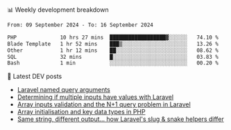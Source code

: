 📊 Weekly development breakdown
<!--START_SECTION:waka-->

```txt
From: 09 September 2024 - To: 16 September 2024

PHP              10 hrs 27 mins  ██████████████████▓░░░░░░   74.10 %
Blade Template   1 hr 52 mins    ███▒░░░░░░░░░░░░░░░░░░░░░   13.26 %
Other            1 hr 12 mins    ██░░░░░░░░░░░░░░░░░░░░░░░   08.62 %
SQL              32 mins         █░░░░░░░░░░░░░░░░░░░░░░░░   03.83 %
Bash             1 min           ░░░░░░░░░░░░░░░░░░░░░░░░░   00.20 %
```

<!--END_SECTION:waka-->

📕 Latest DEV posts
<!-- BLOG-POST-LIST:START -->
- [Laravel named query arguments](https://dev.to/michaelvickersuk/laravel-named-query-arguments-28kd)
- [Determining if multiple inputs have values with Laravel](https://dev.to/michaelvickersuk/determining-if-multiple-inputs-have-values-with-laravel-km6)
- [Array inputs validation and the N+1 query problem in Laravel](https://dev.to/michaelvickersuk/array-inputs-validation-and-the-n1-query-problem-in-laravel-2agb)
- [Array initialisation and key data types in PHP](https://dev.to/michaelvickersuk/array-initialisation-and-key-data-types-in-php-1e5b)
- [Same string, different output... how Laravel&#39;s slug &amp; snake helpers differ](https://dev.to/michaelvickersuk/same-string-different-output-how-laravels-slug-snake-helpers-differ-1ccj)
<!-- BLOG-POST-LIST:END -->
